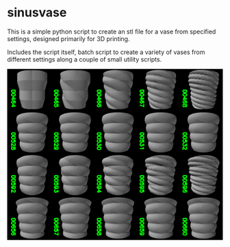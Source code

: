 # sinusvase

This is a simple python script to create an stl file for a vase from specified settings, designed primarily for 3D printing. 

Includes the script itself, batch script to create a variety of vases from different settings along a couple of small utility scripts.

![Small part of batch file of 4096 variations](batch_sample.png)
